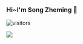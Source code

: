 ### Hi~I'm Song Zheming 👋

![visitors](https://visitor-badge.glitch.me/badge?page_id=szm8991.szm8991&left_color=green&right_color=red)

![](https://github-readme-stats.vercel.app/api?username=szm8991)
<!--
**szm8991/szm8991** is a ✨ _special_ ✨ repository because its `README.md` (this file) appears on your GitHub profile.

Here are some ideas to get you started:

- 🔭 I’m currently working on ...
- 🌱 I’m currently learning ...
- 👯 I’m looking to collaborate on ...
- 🤔 I’m looking for help with ...
- 💬 Ask me about ...
- 📫 How to reach me: ...
- 😄 Pronouns: ...
- ⚡ Fun fact: ...
-->
